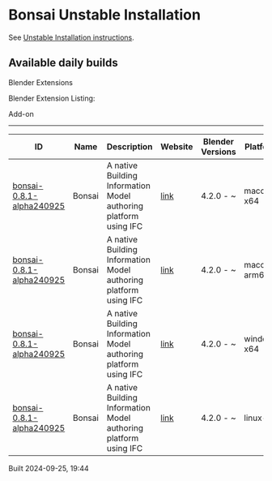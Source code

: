 # Bonsai Unstable Installation

See [Unstable Installation instructions](https://docs.bonsaibim.org/guides/development/installation.html#unstable-installation).

## Available daily builds




Blender Extensions


Blender Extension Listing:


Add\-on




---




| ID | Name | Description | Website | Blender Versions | Platforms | Size |
| --- | --- | --- | --- | --- | --- | --- |
| [bonsai\-0\.8\.1\-alpha240925](https://github.com/IfcOpenShell/IfcOpenShell/releases/download/bonsai-0.8.1-alpha240925/bonsai_py311-0.8.1-alpha240925-macos-x64.zip?repository=https://raw.githubusercontent.com/IfcOpenShell/bonsai_unstable_repo/main/index.json&blender_version_min=4.2.0&platforms=macos-x64) | Bonsai | A native Building Information Model authoring platform using IFC | [link](https://bonsaibim.org/) | 4\.2\.0 \- \~ | macos\-x64 | 103\.5MB |
| [bonsai\-0\.8\.1\-alpha240925](https://github.com/IfcOpenShell/IfcOpenShell/releases/download/bonsai-0.8.1-alpha240925/bonsai_py311-0.8.1-alpha240925-macos-arm64.zip?repository=https://raw.githubusercontent.com/IfcOpenShell/bonsai_unstable_repo/main/index.json&blender_version_min=4.2.0&platforms=macos-arm64) | Bonsai | A native Building Information Model authoring platform using IFC | [link](https://bonsaibim.org/) | 4\.2\.0 \- \~ | macos\-arm64 | 103\.3MB |
| [bonsai\-0\.8\.1\-alpha240925](https://github.com/IfcOpenShell/IfcOpenShell/releases/download/bonsai-0.8.1-alpha240925/bonsai_py311-0.8.1-alpha240925-windows-x64.zip?repository=https://raw.githubusercontent.com/IfcOpenShell/bonsai_unstable_repo/main/index.json&blender_version_min=4.2.0&platforms=windows-x64) | Bonsai | A native Building Information Model authoring platform using IFC | [link](https://bonsaibim.org/) | 4\.2\.0 \- \~ | windows\-x64 | 83\.4MB |
| [bonsai\-0\.8\.1\-alpha240925](https://github.com/IfcOpenShell/IfcOpenShell/releases/download/bonsai-0.8.1-alpha240925/bonsai_py311-0.8.1-alpha240925-linux-x64.zip?repository=https://raw.githubusercontent.com/IfcOpenShell/bonsai_unstable_repo/main/index.json&blender_version_min=4.2.0&platforms=linux-x64) | Bonsai | A native Building Information Model authoring platform using IFC | [link](https://bonsaibim.org/) | 4\.2\.0 \- \~ | linux\-x64 | 108\.3MB |


Built 2024\-09\-25, 19:44




